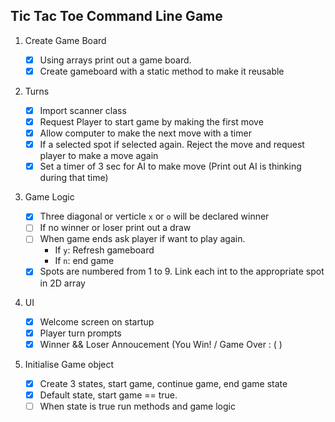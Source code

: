 ## Tic Tac Toe Command Line Game

1. Create Game Board

   - [x] Using arrays print out a game board.
   - [x] Create gameboard with a static method to make it reusable

2. Turns

   - [x] Import scanner class
   - [x] Request Player to start game by making the first move
   - [x] Allow computer to make the next move with a timer
   - [x] If a selected spot if selected again. Reject the move and request player to make a move again
   - [x] Set a timer of 3 sec for AI to make move (Print out AI is thinking during that time)

3. Game Logic

   - [x] Three diagonal or verticle `x` or `o` will be declared winner
   - [ ] If no winner or loser print out a draw
   - [ ] When game ends ask player if want to play again.
     - If `y`: Refresh gameboard
     - If `n`: end game
   - [x] Spots are numbered from 1 to 9. Link each int to the appropriate spot in 2D array

4. UI

   - [x] Welcome screen on startup
   - [x] Player turn prompts
   - [x] Winner && Loser Annoucement (You Win! / Game Over : ( )

5. Initialise Game object
   - [x] Create 3 states, start game, continue game, end game state
   - [x] Default state, start game == true.
   - [ ] When state is true run methods and game logic
